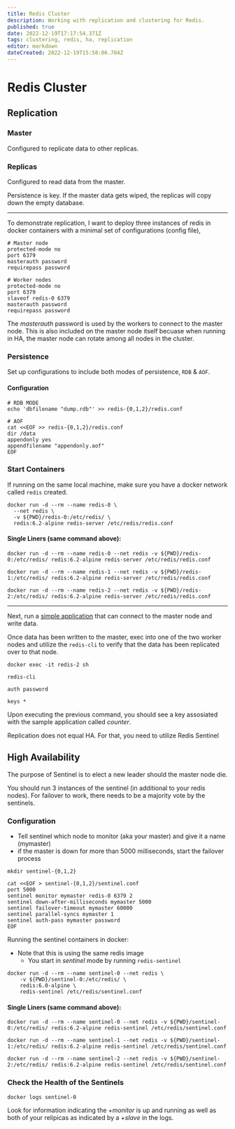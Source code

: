 ```yaml
---
title: Redis Cluster
description: Working with replication and clustering for Redis. 
published: true
date: 2022-12-19T17:17:54.371Z
tags: clustering, redis, ha, replication
editor: markdown
dateCreated: 2022-12-19T15:58:06.784Z
---
```


# Redis Cluster

## Replication 

### Master 

Configured to replicate data to other replicas.

### Replicas

Configured to read data from the master. 

Persistence is key. If the master data gets wiped, the replicas will copy down the empty database. 

---

To demonstrate replication, I want to deploy three instances of redis in docker containers with a minimal set of configurations (config file),

```
# Master node
protected-mode no
port 6379
masterauth password
requirepass password 
```

```
# Worker nodes
protected-mode no
port 6379
slaveof redis-0 6379
masterauth password
requirepass password
```

The *masterauth* password is used by the workers to connect to the master node. This is also included on the master node itself becuase when running in HA, the master node can rotate among all nodes in the cluster. 

### Persistence

Set up configurations to include both modes of persistence, `RDB` & `AOF`.

#### Configuration

```
# RDB MODE
echo 'dbfilename "dump.rdb"' >> redis-{0,1,2}/redis.conf

# AOF
cat <<EOF >> redis-{0,1,2}/redis.conf
dir /data
appendonly yes
appendfilename "appendonly.aof"
EOF
```

### Start Containers

If running on the same local machine, make sure you have a docker network called `redis` created.

```
docker run -d --rm --name redis-0 \
  --net redis \ 
  -v ${PWD}/redis-0:/etc/redis/ \
  redis:6.2-alpine redis-server /etc/redis/redis.conf
```

#### Single Liners (same command above):
```
docker run -d --rm --name redis-0 --net redis -v ${PWD}/redis-0:/etc/redis/ redis:6.2-alpine redis-server /etc/redis/redis.conf
```

```
docker run -d --rm --name redis-1 --net redis -v ${PWD}/redis-1:/etc/redis/ redis:6.2-alpine redis-server /etc/redis/redis.conf
```

```
docker run -d --rm --name redis-2 --net redis -v ${PWD}/redis-2:/etc/redis/ redis:6.2-alpine redis-server /etc/redis/redis.conf
```

---

Next, run a [simple application](https://github.com/andygodish/redis-docker/tree/main/applications/client) that can connect to the master node and write data. 

Once data has been written to the master, exec into one of the two worker nodes and utilize the `redis-cli` to verify that the data has been replicated over to that node. 

```
docker exec -it redis-2 sh
```

```
redis-cli
```

```
auth password
```

```
keys *
```

Upon executing the previous command, you should see a key assosiated with the sample application called *counter*.

Replication does not equal HA. For that, you need to utilize Redis Sentinel

## High Availability

The purpose of Sentinel is to elect a new leader should the master node die.

You should run 3 instances of the sentinel (in additional to your redis nodes). For failover to work, there needs to be a majority vote by the sentinels. 

### Configuration

- Tell sentinel which node to monitor (aka your master) and give it a name (mymaster)
- if the master is down for more than 5000 milliseconds, start the failover process

```
mkdir sentinel-{0,1,2}

cat <<EOF > sentinel-{0,1,2}/sentinel.conf
port 5000
sentinel monitor mymaster redis-0 6379 2
sentinel down-after-milliseconds mymaster 5000
sentinel failover-timeout mymaster 60000
sentinel parallel-syncs mymaster 1
sentinel auth-pass mymaster password
EOF
```

Running the sentinel containers in docker:

- Note that this is using the same redis image
	- You start in *sentinel* mode by running `redis-sentinel`
```
docker run -d --rm --name sentinel-0 --net redis \
    -v ${PWD}/sentinel-0:/etc/redis/ \
    redis:6.0-alpine \
    redis-sentinel /etc/redis/sentinel.conf
```
#### Single Liners (same command above):

```
docker run -d --rm --name sentinel-0 --net redis -v ${PWD}/sentinel-0:/etc/redis/ redis:6.2-alpine redis-sentinel /etc/redis/sentinel.conf
```

```
docker run -d --rm --name sentinel-1 --net redis -v ${PWD}/sentinel-1:/etc/redis/ redis:6.2-alpine redis-sentinel /etc/redis/sentinel.conf
```

```
docker run -d --rm --name sentinel-2 --net redis -v ${PWD}/sentinel-2:/etc/redis/ redis:6.2-alpine redis-sentinel /etc/redis/sentinel.conf
```

### Check the Health of the Sentinels

```
docker logs sentinel-0
```

Look for information indicating the *+monitor* is up and running as well as both of your relipicas as indicated by a *+slave* in the logs. 
